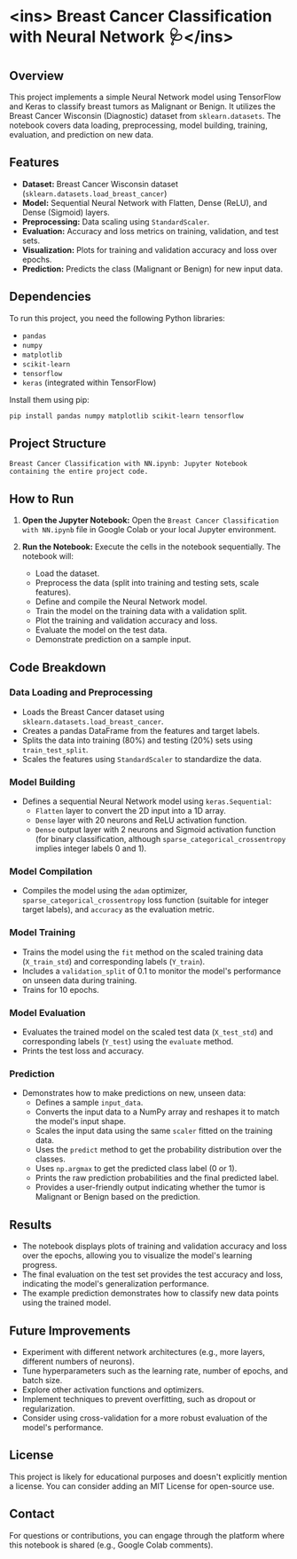 

# **\<ins\> Breast Cancer Classification with Neural Network 🩺\</ins\>**

## Overview

This project implements a simple Neural Network model using TensorFlow and Keras to classify breast tumors as Malignant or Benign. It utilizes the Breast Cancer Wisconsin (Diagnostic) dataset from `sklearn.datasets`. The notebook covers data loading, preprocessing, model building, training, evaluation, and prediction on new data.

## Features

  * **Dataset:** Breast Cancer Wisconsin dataset (`sklearn.datasets.load_breast_cancer`)
  * **Model:** Sequential Neural Network with Flatten, Dense (ReLU), and Dense (Sigmoid) layers.
  * **Preprocessing:** Data scaling using `StandardScaler`.
  * **Evaluation:** Accuracy and loss metrics on training, validation, and test sets.
  * **Visualization:** Plots for training and validation accuracy and loss over epochs.
  * **Prediction:** Predicts the class (Malignant or Benign) for new input data.

## Dependencies

To run this project, you need the following Python libraries:

  * `pandas`
  * `numpy`
  * `matplotlib`
  * `scikit-learn`
  * `tensorflow`
  * `keras` (integrated within TensorFlow)

Install them using pip:

```bash
pip install pandas numpy matplotlib scikit-learn tensorflow
```

## Project Structure

```
Breast Cancer Classification with NN.ipynb: Jupyter Notebook containing the entire project code.
```

## How to Run

1.  **Open the Jupyter Notebook:**
    Open the `Breast Cancer Classification with NN.ipynb` file in Google Colab or your local Jupyter environment.

2.  **Run the Notebook:**
    Execute the cells in the notebook sequentially. The notebook will:
    * Load the dataset.
    * Preprocess the data (split into training and testing sets, scale features).
    * Define and compile the Neural Network model.
    * Train the model on the training data with a validation split.
    * Plot the training and validation accuracy and loss.
    * Evaluate the model on the test data.
    * Demonstrate prediction on a sample input.

## Code Breakdown

### Data Loading and Preprocessing

  * Loads the Breast Cancer dataset using `sklearn.datasets.load_breast_cancer`.
  * Creates a pandas DataFrame from the features and target labels.
  * Splits the data into training (80%) and testing (20%) sets using `train_test_split`.
  * Scales the features using `StandardScaler` to standardize the data.

### Model Building

  * Defines a sequential Neural Network model using `keras.Sequential`:
    * `Flatten` layer to convert the 2D input into a 1D array.
    * `Dense` layer with 20 neurons and ReLU activation function.
    * `Dense` output layer with 2 neurons and Sigmoid activation function (for binary classification, although `sparse_categorical_crossentropy` implies integer labels 0 and 1).

### Model Compilation

  * Compiles the model using the `adam` optimizer, `sparse_categorical_crossentropy` loss function (suitable for integer target labels), and `accuracy` as the evaluation metric.

### Model Training

  * Trains the model using the `fit` method on the scaled training data (`X_train_std`) and corresponding labels (`Y_train`).
  * Includes a `validation_split` of 0.1 to monitor the model's performance on unseen data during training.
  * Trains for 10 epochs.

### Model Evaluation

  * Evaluates the trained model on the scaled test data (`X_test_std`) and corresponding labels (`Y_test`) using the `evaluate` method.
  * Prints the test loss and accuracy.

### Prediction

  * Demonstrates how to make predictions on new, unseen data:
    * Defines a sample `input_data`.
    * Converts the input data to a NumPy array and reshapes it to match the model's input shape.
    * Scales the input data using the same `scaler` fitted on the training data.
    * Uses the `predict` method to get the probability distribution over the classes.
    * Uses `np.argmax` to get the predicted class label (0 or 1).
    * Prints the raw prediction probabilities and the final predicted label.
    * Provides a user-friendly output indicating whether the tumor is Malignant or Benign based on the prediction.

## Results

  * The notebook displays plots of training and validation accuracy and loss over the epochs, allowing you to visualize the model's learning progress.
  * The final evaluation on the test set provides the test accuracy and loss, indicating the model's generalization performance.
  * The example prediction demonstrates how to classify new data points using the trained model.

## Future Improvements

  * Experiment with different network architectures (e.g., more layers, different numbers of neurons).
  * Tune hyperparameters such as the learning rate, number of epochs, and batch size.
  * Explore other activation functions and optimizers.
  * Implement techniques to prevent overfitting, such as dropout or regularization.
  * Consider using cross-validation for a more robust evaluation of the model's performance.

## License

This project is likely for educational purposes and doesn't explicitly mention a license. You can consider adding an MIT License for open-source use.

## Contact

For questions or contributions, you can engage through the platform where this notebook is shared (e.g., Google Colab comments).
